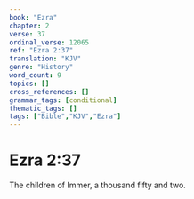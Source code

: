 ```yaml
---
book: "Ezra"
chapter: 2
verse: 37
ordinal_verse: 12065
ref: "Ezra 2:37"
translation: "KJV"
genre: "History"
word_count: 9
topics: []
cross_references: []
grammar_tags: [conditional]
thematic_tags: []
tags: ["Bible","KJV","Ezra"]
---
```


# Ezra 2:37

The children of Immer, a thousand fifty and two.
